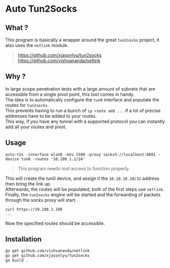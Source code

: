 # Auto Tun2Socks

## What ?

This program is basically a wrapper around the great `tun2socks` project, it also uses the `netlink` module.  
> https://github.com/xjasonlyu/tun2socks  
> https://github.com/vishvananda/netlink  

## Why ?

In large scope penetration tests with a large amount of subnets that are accessible from a single pivot point, this tool comes in handy.  
The idea is to automatically configure the `tun0` interface and populate the routes for `tun2socks`.  
This prevents having to run a bunch of `ip route add ...` if a lot of precise addresses have to be added to your routes.  
This way, if you have any tunnel with a supported protocol you can instantly add all your routes and pivot.  

## Usage

```
auto-t2s -interface wlan0 -mtu 1500 -proxy socks5://localhost:8081 -device tun0 -routes '10.100.1.1/24'
```
> This program needs root access to function properly.  

This will create the tun0 device, and assign it the `10.10.10.10/32` address then bring the link up.  
Afterwards, the routes will be populated, both of the first steps use `netlink`.  
Finally, the `tun2socks` engine will be started and the forwarding of packets through the socks proxy will start.  
  
```
curl https://10.100.1.100
...
```

Now the specified routes should be accessible.  

## Installation

```bash
go get github.com/vishvananda/netlink
go get github.com/xjasonlyu/tun2socks
go build .
```


